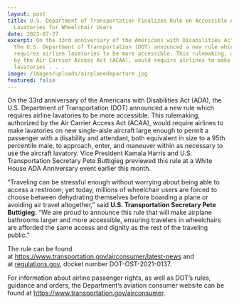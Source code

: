 ```yaml
---
layout: post
title: U.S. Department of Transportation Finalizes Rule on Accessible Airline
  Lavatories for Wheelchair Users
date: 2023-07-27
excerpt: On the 33rd anniversary of the Americans with Disabilities Act (ADA),
  the U.S. Department of Transportation (DOT) announced a new rule which
  requires airline lavatories to be more accessible. This rulemaking, authorized
  by the Air Carrier Access Act (ACAA), would require airlines to make
  lavatories . . .
image: /images/uploads/airplanedeparture.jpg
featured: false
---
```

On the 33rd anniversary of the Americans with Disabilities Act (ADA), the U.S. Department of Transportation (DOT) announced a new rule which requires airline lavatories to be more accessible. This rulemaking, authorized by the Air Carrier Access Act (ACAA), would require airlines to make lavatories on new single-aisle aircraft large enough to permit a passenger with a disability and attendant, both equivalent in size to a 95th percentile male, to approach, enter, and maneuver within as necessary to use the aircraft lavatory. Vice President Kamala Harris and U.S. Transportation Secretary Pete Buttigieg previewed this rule at a White House ADA Anniversary event earlier this month.

“Traveling can be stressful enough without worrying about being able to access a restroom; yet today, millions of wheelchair users are forced to choose between dehydrating themselves before boarding a plane or avoiding air travel altogether,” said **U.S. Transportation Secretary Pete Buttigieg.** “We are proud to announce this rule that will make airplane bathrooms larger and more accessible, ensuring travelers in wheelchairs are afforded the same access and dignity as the rest of the traveling public.” 

The rule can be found at <https://www.transportation.gov/airconsumer/latest-news> and at [regulations.gov](http://regulations.gov/), docket number DOT-OST-2021-0137.

For information about airline passenger rights, as well as DOT’s rules, guidance and orders, the Department’s aviation consumer website can be found at <https://www.transportation.gov/airconsumer>.
